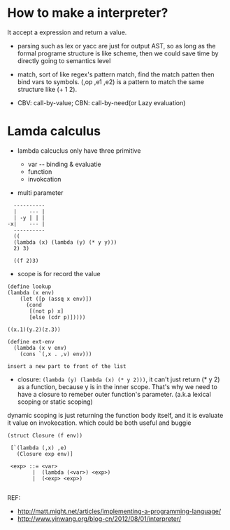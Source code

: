 How to make a interpreter?
===

It accept a expression and return a value.

* parsing such as lex or yacc are just for output AST, so as long as the formal programe structure is like scheme, then we could save time by directly going to semantics level

* match, sort of like regex's pattern match, find the match patten then bind vars to symbols. (,op ,e1 ,e2) is a pattern to match the same structure like (+ 1 2).

* CBV: call-by-value; CBN: call-by-need(or Lazy evaluation)


Lamda calculus
===

* lambda calcuclus only have three primitive
  * var -- binding & evaluatie
  * function
  * invokcation
  
* multi parameter

```
  ----------
  |    --- |
  | -y | | |
-x|    --- |
  ----------
  ((
  (lambda (x) (lambda (y) (* y y)))
  2) 3)
  
  ((f 2)3)
```

* scope is for record the value

```
(define lookup
(lambda (x env)
    (let ([p (assq x env)])
      (cond
       [(not p) x]
       [else (cdr p)]))))
     
((x.1)(y.2)(z.3))
     
(define ext-env
  (lambda (x v env)
    (cons `(,x . ,v) env)))
    
insert a new part to front of the list
```
* closure: 
```(lambda (y) (lambda (x) (* y 2)))```, it can't just return (* y 2) as a function, because y is in the inner scope. That's why we need to have a closure to remeber outer function's parameter. (a.k.a lexical scoping or static scoping)

dynamic scoping is just returning the function body itself, and it is evaluate it value on invokecation. which could be both useful and buggie

```
(struct Closure (f env))

 [`(lambda (,x) ,e)
   (Closure exp env)]
 
 <exp> ::= <var>
        |  (lambda (<var>) <exp>)
        |  (<exp> <exp>)
   
```


REF:

* http://matt.might.net/articles/implementing-a-programming-language/
* http://www.yinwang.org/blog-cn/2012/08/01/interpreter/